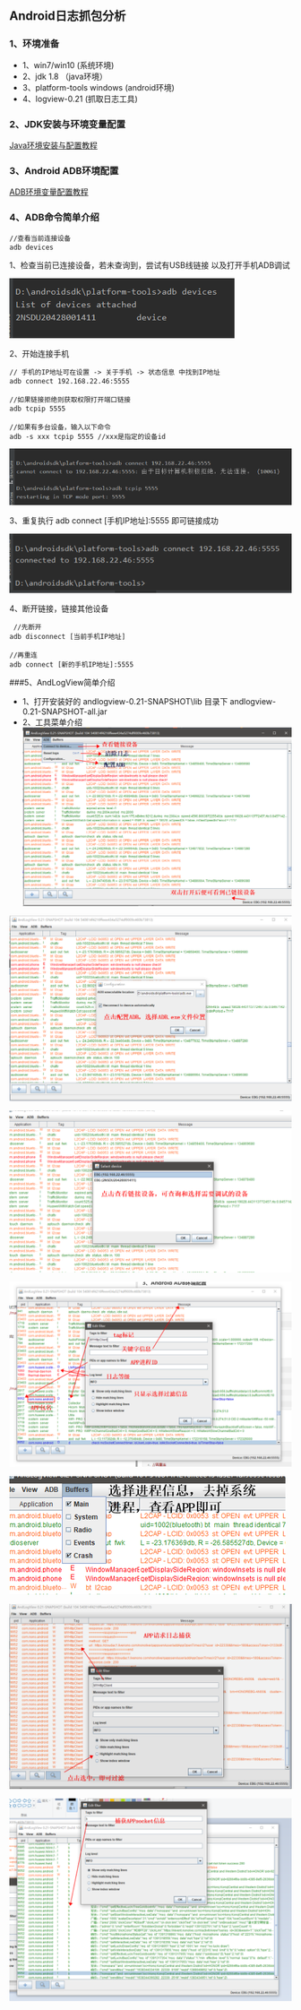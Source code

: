 ## Android日志抓包分析
### 1、环境准备
- 1、win7/win10  (系统环境)
- 2、jdk 1.8 （java环境）
- 3、platform-tools windows (android环境)
- 4、logview-0.21 (抓取日志工具)

### 2、JDK安装与环境变量配置
[Java环境安装与配置教程](https://jingyan.baidu.com/article/6dad5075d1dc40a123e36ea3.html "Java环境安装与配置教程")

### 3、Android ADB环境配置
[ADB环境变量配置教程](https://jingyan.baidu.com/article/2f9b480de62ab741cb6cc225.html "ADB环境变量配置教程")

### 4、ADB命令简单介绍
```shell
//查看当前连接设备
adb devices
```
1、检查当前已连接设备，若未查询到，尝试有USB线链接 以及打开手机ADB调试

![](https://github.com/HelloJokerWord/Android-Log/blob/main/check_devices.png)


2、开始连接手机
```shell
// 手机的IP地址可在设置 -> 关于手机 -> 状态信息 中找到IP地址
adb connect 192.168.22.46:5555

//如果链接拒绝则获取权限打开端口链接
adb tcpip 5555

//如果有多台设备，输入以下命令
adb -s xxx tcpip 5555 //xxx是指定的设备id
```
![](https://github.com/HelloJokerWord/Android-Log/blob/main/support_devices.png)


3、重复执行 adb connect [手机IP地址]:5555  即可链接成功

![](https://github.com/HelloJokerWord/Android-Log/blob/main/connect_devices.png)

4、断开链接，链接其他设备
```shell
 //先断开
adb disconnect [当前手机IP地址]

//再重连
adb connect [新的手机IP地址]:5555

```

###5、AndLogView简单介绍
- 1、打开安装好的 andlogview-0.21-SNAPSHOT\lib 目录下 andlogview-0.21-SNAPSHOT-all.jar
- 2、工具菜单介绍
![](https://github.com/HelloJokerWord/Android-Log/blob/main/log_menu_adb.png)

![](https://github.com/HelloJokerWord/Android-Log/blob/main/log_menu_select_adb.png)

![](https://github.com/HelloJokerWord/Android-Log/blob/main/log_menu_select_device.png)

![](https://github.com/HelloJokerWord/Android-Log/blob/main/log_menu_filter_config.png)

![](https://github.com/HelloJokerWord/Android-Log/blob/main/log_menu_select_process.png)

![](https://github.com/HelloJokerWord/Android-Log/blob/main/log_http_catch.png)

![](https://github.com/HelloJokerWord/Android-Log/blob/main/log_socket_catch.png)


